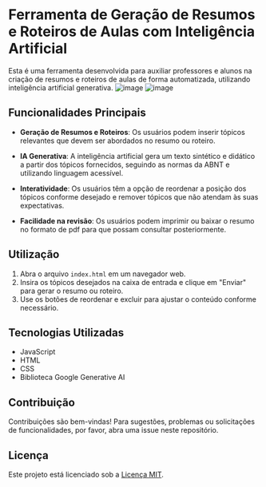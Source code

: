 # Ferramenta de Geração de Resumos e Roteiros de Aulas com Inteligência Artificial

Esta é uma ferramenta desenvolvida para auxiliar professores e alunos na criação de resumos e roteiros de aulas de forma automatizada, utilizando inteligência artificial generativa.
![image](https://github.com/Jeanpk12/Gemini-Resume-Composer/assets/122842874/adb11623-f83b-446a-a55c-08844fca2404)
![image](https://github.com/Jeanpk12/Gemini-Resume-Composer/assets/122842874/6e4660df-6bd0-4ddb-9f66-ddfa106ba353)

## Funcionalidades Principais

- **Geração de Resumos e Roteiros**: Os usuários podem inserir tópicos relevantes que devem ser abordados no resumo ou roteiro.
  
- **IA Generativa**: A inteligência artificial gera um texto sintético e didático a partir dos tópicos fornecidos, seguindo as normas da ABNT e utilizando linguagem acessível.

- **Interatividade**: Os usuários têm a opção de reordenar a posição dos tópicos conforme desejado e remover tópicos que não atendam às suas expectativas.
  
- **Facilidade na revisão**: Os usuários podem imprimir ou baixar o resumo no formato de pdf para que possam consultar posteriormente.

## Utilização

1. Abra o arquivo `index.html` em um navegador web.
2. Insira os tópicos desejados na caixa de entrada e clique em "Enviar" para gerar o resumo ou roteiro.
3. Use os botões de reordenar e excluir para ajustar o conteúdo conforme necessário.

## Tecnologias Utilizadas

- JavaScript
- HTML
- CSS
- Biblioteca Google Generative AI

## Contribuição

Contribuições são bem-vindas! Para sugestões, problemas ou solicitações de funcionalidades, por favor, abra uma issue neste repositório.

## Licença

Este projeto está licenciado sob a [Licença MIT](https://opensource.org/licenses/MIT).
